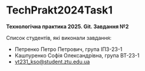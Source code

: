 # TechPrakt2024Task1
**Технологічна практика 2025. Git. Завдання №2**

Список студентів, які виконали завдання:
* Петренко Петро Петрович, група ІПЗ-23-1
* Кашпуренко Софія Олександрівна, група ВТ-23-1
* vt231_kso@student.ztu.edu.ua